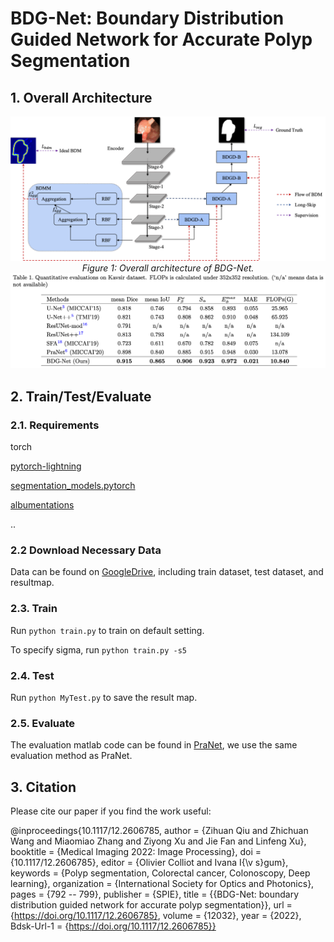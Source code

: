 # BDG-Net: Boundary Distribution Guided Network for Accurate Polyp Segmentation

## 1. Overall Architecture

<p align="center">
    <img src="./overall.png"/> <br />
    <em> 
    Figure 1: Overall architecture of BDG-Net.
    </em>
    <img src="./table.png"/> <br />
</p>


## 2. Train/Test/Evaluate

### 2.1. Requirements 

torch

[pytorch-lightning](https://github.com/PyTorchLightning/pytorch-lightning)

[segmentation_models.pytorch](https://github.com/qubvel/segmentation_models.pytorch)

[albumentations](https://github.com/albumentations-team/albumentations)

..

### 2.2 Download Necessary Data

Data can be found on [GoogleDrive](https://drive.google.com/drive/folders/1AQHCJ0kdOQl9j8OWfmXS4oeD6nQ9lUhd?usp=sharing), including train dataset, test dataset, and resultmap.

### 2.3. Train

Run `python train.py` to train on default setting.

To specify sigma, run `python train.py -s5`

### 2.4. Test

Run `python MyTest.py` to save the result map.

### 2.5. Evaluate 

The evaluation matlab code can be found in [PraNet](https://github.com/DengPingFan/PraNet), we use the same evaluation method as PraNet.

## 3. Citation

Please cite our paper if you find the work useful:
    
@inproceedings{10.1117/12.2606785,
	author = {Zihuan Qiu and Zhichuan Wang and Miaomiao Zhang and Ziyong Xu and Jie Fan and Linfeng Xu},
	booktitle = {Medical Imaging 2022: Image Processing},
	doi = {10.1117/12.2606785},
	editor = {Olivier Colliot and Ivana I{\v s}gum},
	keywords = {Polyp segmentation, Colorectal cancer, Colonoscopy, Deep learning},
	organization = {International Society for Optics and Photonics},
	pages = {792 -- 799},
	publisher = {SPIE},
	title = {{BDG-Net: boundary distribution guided network for accurate polyp segmentation}},
	url = {https://doi.org/10.1117/12.2606785},
	volume = {12032},
	year = {2022},
	Bdsk-Url-1 = {https://doi.org/10.1117/12.2606785}}
